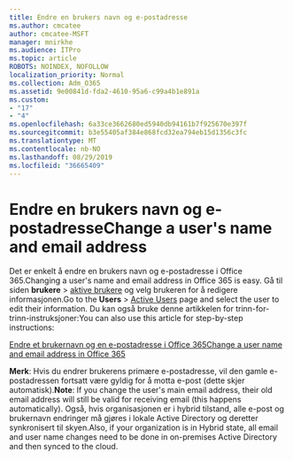 ```yaml
---
title: Endre en brukers navn og e-postadresse
ms.author: cmcatee
author: cmcatee-MSFT
manager: mnirkhe
ms.audience: ITPro
ms.topic: article
ROBOTS: NOINDEX, NOFOLLOW
localization_priority: Normal
ms.collection: Adm_O365
ms.assetid: 9e00841d-fda2-4610-95a6-c99a4b1e891a
ms.custom:
- "17"
- "4"
ms.openlocfilehash: 6a33ce3662680ed5940db94161b7f925670e397f
ms.sourcegitcommit: b3e55405af384e868fcd32ea794eb15d1356c3fc
ms.translationtype: MT
ms.contentlocale: nb-NO
ms.lasthandoff: 08/29/2019
ms.locfileid: "36665409"
---
```

# <a name="change-a-users-name-and-email-address"></a><span data-ttu-id="35a54-102">Endre en brukers navn og e-postadresse</span><span class="sxs-lookup"><span data-stu-id="35a54-102">Change a user's name and email address</span></span>

<span data-ttu-id="35a54-103">Det er enkelt å endre en brukers navn og e-postadresse i Office 365.</span><span class="sxs-lookup"><span data-stu-id="35a54-103">Changing a user's name and email address in Office 365 is easy.</span></span> <span data-ttu-id="35a54-104">Gå til siden **brukere** \> [aktive brukere](https://go.microsoft.com/fwlink/p/?linkid=834822) og velg brukeren for å redigere informasjonen.</span><span class="sxs-lookup"><span data-stu-id="35a54-104">Go to the **Users** \> [Active Users](https://go.microsoft.com/fwlink/p/?linkid=834822) page and select the user to edit their information.</span></span> <span data-ttu-id="35a54-105">Du kan også bruke denne artikkelen for trinn-for-trinn-instruksjoner:</span><span class="sxs-lookup"><span data-stu-id="35a54-105">You can also use this article for step-by-step instructions:</span></span>
  
[<span data-ttu-id="35a54-106">Endre et brukernavn og en e-postadresse i Office 365</span><span class="sxs-lookup"><span data-stu-id="35a54-106">Change a user name and email address in Office 365</span></span>](https://docs.microsoft.com/office365/admin/add-users/change-a-user-name-and-email-address)
  
 <span data-ttu-id="35a54-107">**Merk**: Hvis du endrer brukerens primære e-postadresse, vil den gamle e-postadressen fortsatt være gyldig for å motta e-post (dette skjer automatisk).</span><span class="sxs-lookup"><span data-stu-id="35a54-107">**Note**: If you change the user's main email address, their old email address will still be valid for receiving email (this happens automatically).</span></span> <span data-ttu-id="35a54-108">Også, hvis organisasjonen er i hybrid tilstand, alle e-post og brukernavn endringer må gjøres i lokale Active Directory og deretter synkronisert til skyen.</span><span class="sxs-lookup"><span data-stu-id="35a54-108">Also, if your organization is in Hybrid state, all email and user name changes need to be done in on-premises Active Directory and then synced to the cloud.</span></span>
